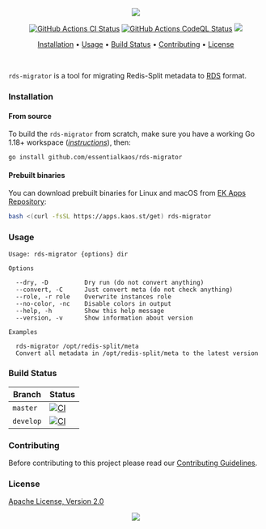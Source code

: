 <p align="center"><a href="#readme"><img src="https://gh.kaos.st/rds-migrator.svg"/></a></p>

<p align="center">
  <a href="https://kaos.sh/w/rds-migrator/ci"><img src="https://kaos.sh/w/rds-migrator/ci.svg" alt="GitHub Actions CI Status" /></a>
  <a href="https://kaos.sh/w/rds-migrator/codeql"><img src="https://kaos.sh/w/rds-migrator/codeql.svg" alt="GitHub Actions CodeQL Status" /></a>
  <a href="#license"><img src="https://gh.kaos.st/apache2.svg"></a>
</p>

<p align="center"><a href="#installation">Installation</a> • <a href="#usage">Usage</a> • <a href="#build-status">Build Status</a> • <a href="#contributing">Contributing</a> • <a href="#license">License</a></p>

<br/>

`rds-migrator` is a tool for migrating Redis-Split metadata to [RDS](https://kaos.sh/rds) format.

### Installation

#### From source

To build the `rds-migrator` from scratch, make sure you have a working Go 1.18+ workspace (_[instructions](https://go.dev/doc/install)_), then:

```
go install github.com/essentialkaos/rds-migrator
```

#### Prebuilt binaries

You can download prebuilt binaries for Linux and macOS from [EK Apps Repository](https://apps.kaos.st/rds-migrator/latest):

```bash
bash <(curl -fsSL https://apps.kaos.st/get) rds-migrator
```

### Usage

```
Usage: rds-migrator {options} dir

Options

  --dry, -D          Dry run (do not convert anything)
  --convert, -C      Just convert meta (do not check anything)
  --role, -r role    Overwrite instances role
  --no-color, -nc    Disable colors in output
  --help, -h         Show this help message
  --version, -v      Show information about version

Examples

  rds-migrator /opt/redis-split/meta
  Convert all metadata in /opt/redis-split/meta to the latest version
```

### Build Status

| Branch | Status |
|--------|----------|
| `master` | [![CI](https://kaos.sh/w/rds-migrator/ci.svg?branch=master)](https://kaos.sh/w/rds-migrator/ci?query=branch:master) |
| `develop` | [![CI](https://kaos.sh/w/rds-migrator/ci.svg?branch=develop)](https://kaos.sh/w/rds-migrator/ci?query=branch:develop) |

### Contributing

Before contributing to this project please read our [Contributing Guidelines](https://github.com/essentialkaos/contributing-guidelines#contributing-guidelines).

### License

[Apache License, Version 2.0](http://www.apache.org/licenses/LICENSE-2.0)

<p align="center"><a href="https://essentialkaos.com"><img src="https://gh.kaos.st/ekgh.svg"/></a></p>
